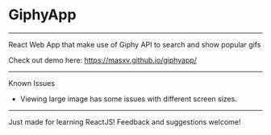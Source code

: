 # GiphyApp
----------

React Web App that make use of Giphy API to search and show popular gifs

Check out demo here: https://masxv.github.io/giphyapp/

----------
Known Issues
- Viewing large image has some issues with different screen sizes.
----------

Just made for learning ReactJS!
Feedback and suggestions welcome!
